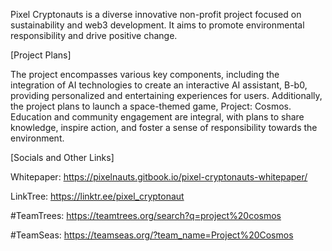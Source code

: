 Pixel Cryptonauts is a diverse innovative non-profit project focused on sustainability and web3 development. It aims to promote environmental responsibility and drive positive change. 

[Project Plans]

The project encompasses various key components, including the integration of AI technologies to create an interactive AI assistant, B-b0, providing personalized and entertaining experiences for users. 
Additionally, the project plans to launch a space-themed game, Project: Cosmos. 
Education and community engagement are integral, with plans to share knowledge, inspire action, and foster a sense of responsibility towards the environment.

[Socials and Other Links]

Whitepaper:
https://pixelnauts.gitbook.io/pixel-cryptonauts-whitepaper/

LinkTree:
https://linktr.ee/pixel_cryptonaut

#TeamTrees:
https://teamtrees.org/search?q=project%20cosmos

#TeamSeas:
https://teamseas.org/?team_name=Project%20Cosmos
